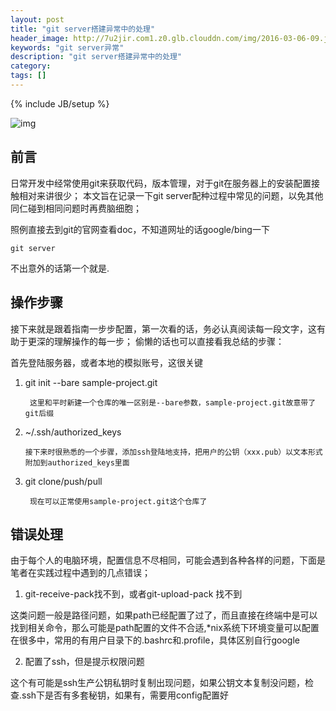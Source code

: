 ```yaml
---
layout: post
title: "git server搭建异常中的处理"
header_image: http://7u2jir.com1.z0.glb.clouddn.com/img/2016-03-06-09.jpg
keywords: "git server异常"
description: "git server搭建异常中的处理"
category: 
tags: []
---
```

{% include JB/setup %}

![img](http://7u2jir.com1.z0.glb.clouddn.com/img/2016-03-06-09.jpg)

## 前言
日常开发中经常使用git来获取代码，版本管理，对于git在服务器上的安装配置接触相对来讲很少；
本文旨在记录一下git server配种过程中常见的问题，以免其他同仁碰到相同问题时再费脑细胞；

照例直接去到git的官网查看doc，不知道网址的话google/bing一下

	git server
	
不出意外的话第一个就是.

## 操作步骤

接下来就是跟着指南一步步配置，第一次看的话，务必认真阅读每一段文字，这有助于更深的理解操作的每一步；
偷懒的话也可以直接看我总结的步骤：

首先登陆服务器，或者本地的模拟账号，这很关键

1. git init --bare sample-project.git

		这里和平时新建一个仓库的唯一区别是--bare参数，sample-project.git故意带了git后缀
	
2.	~/.ssh/authorized_keys

		接下来时很熟悉的一个步骤，添加ssh登陆地支持，把用户的公钥（xxx.pub）以文本形式附加到authorized_keys里面
		
3. git clone/push/pull

		现在可以正常使用sample-project.git这个仓库了
		
## 错误处理
由于每个人的电脑环境，配置信息不尽相同，可能会遇到各种各样的问题，下面是笔者在实践过程中遇到的几点错误；

1. git-receive-pack找不到，或者git-upload-pack 找不到

这类问题一般是路径问题，如果path已经配置了过了，而且直接在终端中是可以找到相关命令，那么可能是path配置的文件不合适,*nix系统下环境变量可以配置在很多中，常用的有用户目录下的.bashrc和.profile，具体区别自行google

2. 配置了ssh，但是提示权限问题

这个有可能是ssh生产公钥私钥时复制出现问题，如果公钥文本复制没问题，检查.ssh下是否有多套秘钥，如果有，需要用config配置好
		
